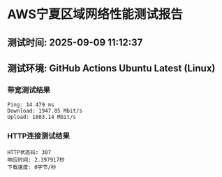 # AWS宁夏区域网络性能测试报告
## 测试时间: 2025-09-09 11:12:37
## 测试环境: GitHub Actions Ubuntu Latest (Linux)

### 带宽测试结果
```
Ping: 14.479 ms
Download: 1947.85 Mbit/s
Upload: 1803.14 Mbit/s
```

### HTTP连接测试结果
```
HTTP状态码: 307
响应时间: 2.397917秒
下载速度: 0字节/秒
```


